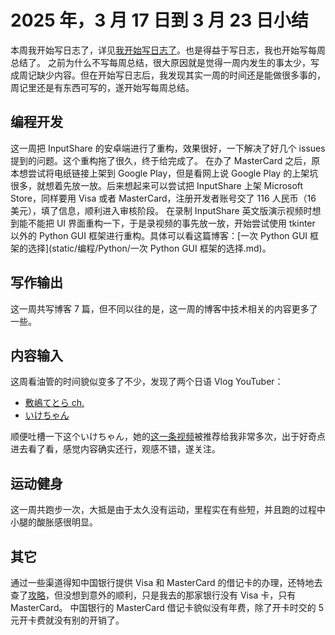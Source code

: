 # 2025 年，3 月 17 日到 3 月 23 日小结

本周我开始写日志了，详见[我开始写日志了](/杂谈/我开始写日志了.md)。也是得益于写日志，我也开始写每周总结了。
之前为什么不写每周总结，很大原因就是觉得一周内发生的事太少，写成周记缺少内容。但在开始写日志后，我发现其实一周的时间还是能做很多事的，周记里还是有东西可写的，遂开始写每周总结。

## 编程开发

这一周把 InputShare 的安卓端进行了重构，效果很好，一下解决了好几个 issues 提到的问题。这个重构拖了很久，终于给完成了。
在办了 MasterCard 之后，原本想尝试将电纸链接上架到 Google Play，但是看网上说 Google Play 的上架坑很多，就想着先放一放。后来想起来可以尝试把 InputShare 上架 Microsoft Store，同样要用 Visa 或者 MasterCard，注册开发者账号交了 116 人民币（16 美元），填了信息，顺利进入审核阶段。
在录制 InputShare 英文版演示视频时想到能不能把 UI 界面重构一下，于是录视频的事先放一放，开始尝试使用 tkinter 以外的 Python GUI 框架进行重构。具体可以看这篇博客：[一次 Python GUI 框架的选择](static/编程/Python/一次 Python GUI 框架的选择.md)。

## 写作输出

这一周共写博客 7 篇，但不同以往的是，这一周的博客中技术相关的内容更多了一些。

## 内容输入

这周看油管的时间貌似变多了不少，发现了两个日语 Vlog YouTuber：
- [敷嶋てとら ch.](https://www.youtube.com/channel/UChAQQ9at2MDlXjvQX3vL3Yw)
- [いけちゃん](https://www.youtube.com/@ikechan0920)

顺便吐槽一下这个いけちゃん，她的[这一条视频](https://www.youtube.com/watch?v=BjNBsLGtfXo)被推荐给我非常多次，出于好奇点进去看了看，感觉内容确实还行，观感不错，遂关注。

## 运动健身

这一周共跑步一次，大抵是由于太久没有运动，里程实在有些短，并且跑的过程中小腿的酸胀感很明显。

## 其它

通过一些渠道得知中国银行提供 Visa 和 MasterCard 的借记卡的办理，还特地去查了[攻略](https://linux.do/t/topic/173844)，但没想到意外的顺利，只是我去的那家银行没有 Visa 卡，只有 MasterCard。
中国银行的 MasterCard 借记卡貌似没有年费，除了开卡时交的 5 元开卡费就没有别的开销了。
